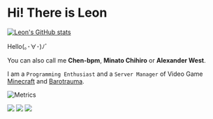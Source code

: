 # Hi! There is Leon

[![Leon's GitHub stats](https://github-readme-stats.vercel.app/api?username=Chen-bpm&theme=github_dark&show_icons=true&hide_border=true)](https://github.com/Chen-bpm)

Hello(｡･∀･)ﾉﾞ

You can also call me **Chen-bpm**, **Minato Chihiro** or **Alexander West**.

I am a `Programming Enthusiast` and a `Server Manager` of Video Game [Minecraft](https://www.minecraft.net/) and [Barotrauma](https://barotraumagame.com/).

![Metrics](https://metrics.lecoq.io/Chen-bpm?template=classic&languages=1&base.indepth=false&languages.limit=8&languages.threshold=0%25&languages.other=false&languages.colors=github&languages.sections=most-used&languages.indepth=false&languages.analysis.timeout=15&languages.categories=markup%2C%20programming&languages.recent.categories=markup%2C%20programming&languages.recent.load=300&languages.recent.days=14&config.timezone=Asia%2FShanghai)

<span > <img src="https://img.shields.io/badge/-Python-yellow?style=flat-square&logo=python" /> <img src="https://img.shields.io/badge/-Java-red?style=flat-square&logo=java" /> <img src="https://img.shields.io/badge/-JavaScript-oringe?style=flat-square&logo=javascript" /> </span>

